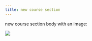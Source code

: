 ```yaml
---
title: new course section
---
```

new course section body with an image:

![](/images/screenshot-from-2019-04-03-15-17-26.png)
